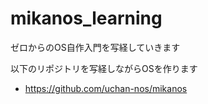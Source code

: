 # mikanos_learning
ゼロからのOS自作入門を写経していきます

以下のリポジトリを写経しながらOSを作ります
- https://github.com/uchan-nos/mikanos

